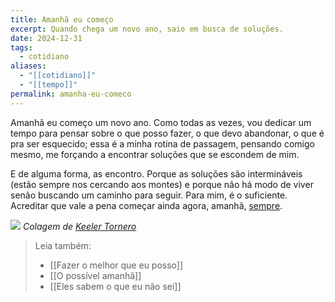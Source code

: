 ```yaml
---
title: Amanhã eu começo
excerpt: Quando chega um novo ano, saio em busca de soluções.
date: 2024-12-31
tags:
  - cotidiano
aliases:
  - "[[cotidiano]]"
  - "[[tempo]]"
permalink: amanha-eu-comeco
---
```

Amanhã eu começo um novo ano. Como todas as vezes, vou dedicar um tempo para pensar sobre o que posso fazer, o que devo abandonar, o que é pra ser esquecido; essa é a minha rotina de passagem, pensando comigo mesmo, me forçando a encontrar soluções que se escondem de mim.

E de alguma forma, as encontro. Porque as soluções são intermináveis (estão sempre nos cercando aos montes) e porque não há modo de viver senão buscando um caminho para seguir. Para mim, é o suficiente. Acreditar que vale a pena começar ainda agora, amanhã, [sempre](https://publish.obsidian.md/marcos-ramon/eu-e-o-tempo).

![](arquivos/Pasted%20image%2020250224203921.png)
*Colagem de <a href="https://keelertornero.com/">Keeler Tornero</a>*

> Leia também:
> - [[Fazer o melhor que eu posso]]
> - [[O possível amanhã]]
> - [[Eles sabem o que eu não sei]]
